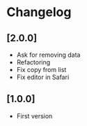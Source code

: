 # Changelog

## [2.0.0]
- Ask for removing data
- Refactoring
- Fix copy from list
- Fix editor in Safari

## [1.0.0]
- First version
